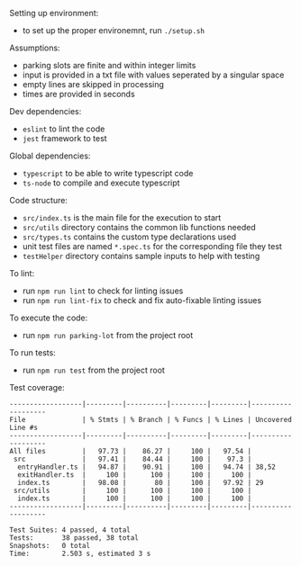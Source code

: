 Setting up environment:
- to set up the proper environemnt, run `./setup.sh`

Assumptions:
- parking slots are finite and within integer limits
- input is provided in a txt file with values seperated by a singular space
- empty lines are skipped in processing
- times are provided in seconds

Dev dependencies:
- `eslint` to lint the code
- `jest` framework to test

Global dependencies:
- `typescript` to be able to write typescript code
- `ts-node` to compile and execute typescript

Code structure:
- `src/index.ts` is the main file for the execution to start
- `src/utils` directory contains the common lib functions needed
- `src/types.ts` contains the custom type declarations used
- unit test files are named `*.spec.ts` for the corresponding file they test
- `testHelper` directory contains sample inputs to help with testing

To lint:
- run `npm run lint` to check for linting issues
- run `npm run lint-fix` to check and fix auto-fixable linting issues

To execute the code:
- run `npm run parking-lot` from the project root

To run tests:
- run `npm run test` from the project root

Test coverage:
```
------------------|---------|----------|---------|---------|-------------------
File              | % Stmts | % Branch | % Funcs | % Lines | Uncovered Line #s
------------------|---------|----------|---------|---------|-------------------
All files         |   97.73 |    86.27 |     100 |   97.54 |
 src              |   97.41 |    84.44 |     100 |    97.3 |
  entryHandler.ts |   94.87 |    90.91 |     100 |   94.74 | 38,52
  exitHandler.ts  |     100 |      100 |     100 |     100 |
  index.ts        |   98.08 |       80 |     100 |   97.92 | 29
 src/utils        |     100 |      100 |     100 |     100 |
  index.ts        |     100 |      100 |     100 |     100 |
------------------|---------|----------|---------|---------|-------------------

Test Suites: 4 passed, 4 total
Tests:       38 passed, 38 total
Snapshots:   0 total
Time:        2.503 s, estimated 3 s
```
